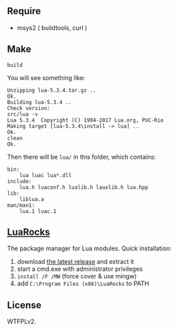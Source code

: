 ## Require

- msys2 ( buildtools, curl )

## Make

```
build
```

You will see something like:

```
Unzipping lua-5.3.4.tar.gz ..
Ok.
Building lua-5.3.4 ..
Check version:
src/lua -v
Lua 5.3.4  Copyright (C) 1994-2017 Lua.org, PUC-Rio
Making target [lua-5.3.4\install -> lua] ..
Ok.
clean
Ok.
```

Then there will be `lua/` in this folder, which contains:

```
bin:
    lua luac lua*.dll
include:
    lua.h luaconf.h lualib.h lauxlib.h lua.hpp 
lib:
    liblua.a 
man/man1:
    lua.1 luac.1 
```

## [LuaRocks](https://luarocks.org)

The package manager for Lua modules. Quick installation:

1. download [the latest release][1] and extract it
2. start a cmd.exe with administrator privileges
3. `install /F /MW` (force cover & use mingw)
4. add `C:\Program Files (x86)\LuaRocks` to PATH

## License

WTFPLv2.

[1]: https://luarocks.github.io/luarocks/releases
